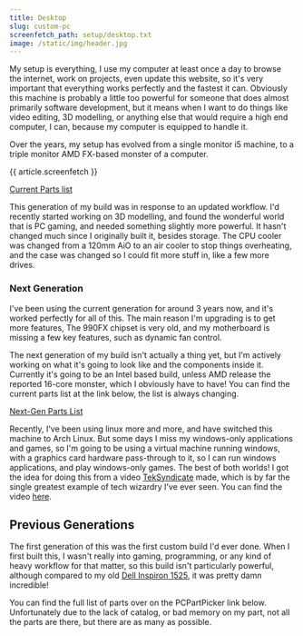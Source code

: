 ```yaml
---
title: Desktop
slug: custom-pc
screenfetch_path: setup/desktop.txt
image: /static/img/header.jpg
---
```



My setup is everything, I use my computer at least once a day to browse the internet, work on projects, even update this website, so it's very important that everything works perfectly and the fastest it can. Obviously this machine is probably a little too powerful for someone that does almost primarily software development, but it means when I want to do things like video editing, 3D modelling, or anything else that would require a high end computer, I can, because my computer is equipped to handle it.

Over the years, my setup has evolved from a single monitor i5 machine, to a triple monitor AMD FX-based monster of a computer.

{{ article.screenfetch }}

[Current Parts list]()

This generation of my build was in response to an updated workflow. I'd recently started working on 3D modelling, and found the wonderful world that is PC gaming, and needed something slightly more powerful. It hasn't changed much since I originally built it, besides storage. The CPU cooler was changed from a 120mm AiO to an air cooler to stop things overheating, and the case was changed so I could fit more stuff in, like a few more drives.


### Next Generation

I've been using the current generation for around 3 years now, and it's worked perfectly for all of this. The main reason I'm upgrading is to get more features, The 990FX chipset is very old, and my motherboard is missing a few key features, such as dynamic fan control.

The next generation of my build isn't actually a thing yet, but I'm actively working on what it's going to look like and the components inside it. Currently it's going to be an Intel based build, unless AMD release the reported 16-core monster, which I obviously have to have! You can find the current parts list at the link below, the list is always changing.

[Next-Gen Parts List]()

Recently, I've been using linux more and more, and have switched this machine to Arch Linux. But some days I miss my windows-only applications and games, so I'm going to be using a virtual machine running windows, with a graphics card hardware pass-through to it, so I can run windows applications, and play windows-only games. The best of both worlds! I got the idea for doing this from a video [TekSyndicate](https://www.youtube.com/user/razethew0rld) made, which is by far the single greatest example of tech wizardry I've ever seen. You can find the video [here](https://www.youtube.com/watch?v=16dbAUrtMX4).


## Previous Generations

The first generation of this was the first custom build I'd ever done. When I first built this, I wasn't really into gaming, programming, or any kind of heavy workflow for that matter, so this build isn't particularly powerful, although compared to my old [Dell Inspiron 1525](http://www.pcworld.com/product/31104/dell-inspiron-1525.html), it was pretty damn incredible!

You can find the full list of parts over on the PCPartPicker link below. Unfortunately due to the lack of catalog, or bad memory on my part, not all the parts are there, but there are as many as possible.
